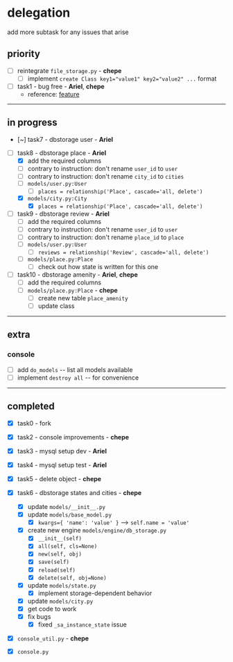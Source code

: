# delegation

add more subtask for any issues that arise

## priority

- [ ] reintegrate `file_storage.py` - **chepe**
	- [ ] implement `create Class key1="value1" key2="value2" ...` format

- [ ] task1 - bug free - **Ariel**, **chepe**
	- reference: [feature](https://docs.python.org/3/library/unittest.html#skipping-tests-and-expected-failures)

----

## in progress

- [~] task7 - dbstorage user - **Ariel**

- [ ] task8 - dbstorage place - **Ariel**
	- [x] add the required columns
	- [ ] contrary to instruction: don't rename `user_id` to `user`
	- [ ] contrary to instruction: don't rename `city_id` to `cities`
	- [ ] `models/user.py:User`
		- [ ] `places = relationship('Place', cascade='all, delete')`
	- [x] `models/city.py:City`
		- [x] `places = relationship('Place', cascade='all, delete')`

- [ ] task9 - dbstorage review - **Ariel**
	- [ ] add the required columns
	- [ ] contrary to instruction: don't rename `user_id` to `user`
	- [ ] contrary to instruction: don't rename `place_id` to `place`
	- [ ] `models/user.py:User`
		- [ ] `reviews = relationship('Review', cascade='all, delete')`
	- [ ] `models/place.py:Place`
		- [ ] check out how state is written for this one

- [ ] task10 - dbstorage amenity - **Ariel**, **chepe**
	- [ ] add the required columns
	- [ ] `models/place.py:Place` - **chepe**
		- [ ] create new table `place_amenity`
		- [ ] update class

----

## extra

### console

- [ ] add `do_models` -- list all models available
- [ ] implement `destroy all` -- for convenience

----

## completed

- [x] task0 - fork

- [x] task2 - console improvements - **chepe**

- [x] task3 - mysql setup dev - **Ariel**

- [x] task4 - mysql setup test - **Ariel**

- [x] task5 - delete object - **chepe**

- [x] task6 - dbstorage states and cities - **chepe**
	- [x] update `models/__init__.py`
	- [x] update `models/base_model.py`
		- [x] `kwargs={ 'name': 'value' }` --> `self.name = 'value'`
	- [x] create new engine `models/engine/db_storage.py`
		- [x] `__init__(self)`
		- [x] `all(self, cls=None)`
		- [x] `new(self, obj)`
		- [x] `save(self)`
		- [x] `reload(self)`
		- [x] `delete(self, obj=None)`
	- [x] update `models/state.py`
		- [x] implement storage-dependent behavior
	- [x] update `models/city.py`
	- [x] get code to work
	- [x] fix bugs
		- [x] fixed `_sa_instance_state` issue

- [x] `console_util.py` - **chepe**
- [x] `console.py`
